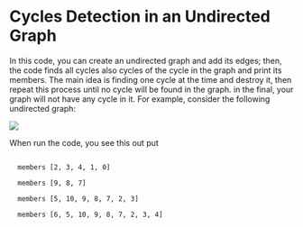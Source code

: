 <h1> Cycles Detection in an Undirected Graph</h1>
<p>In this code, you can create an undirected graph and add its edges; then,
the code finds all cycles also cycles of the cycle in the graph and print its members.
The main idea is finding one cycle at the time and destroy it, then repeat this process until no cycle will be found
in the graph. in the final, your graph will not have any cycle in it. For example, consider the following undirected graph:</p>
<img src = "https://github.com/amoazeni75/detect_cycles_undirected_graph/blob/master/graph.png" >
<p>When run the code, you see this out put</p>
<code style="display: block;">
  members [2, 3, 4, 1, 0]
</code>
<code>
  members [9, 8, 7]
</code>
<code>
  members [5, 10, 9, 8, 7, 2, 3]
</code>
<code>
  members [6, 5, 10, 9, 8, 7, 2, 3, 4]
</code>

